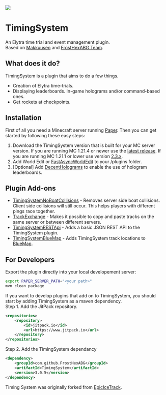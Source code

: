 [![](https://www.jitpack.io/v/FrostHexABG/TimingSystem.svg)](https://www.jitpack.io/#FrostHexABG/TimingSystem)

# TimingSystem

An Elytra time trial and event management plugin.  
Based on [Makkuusen](https://github.com/Makkuusen/TimingSystem) and [FrostHexABG Team](https://github.com/FrostHexABG/TimingSystem).

## What does it do?

TimingSystem is a plugin that aims to do a few things.

- Creation of Elytra time-trials.
- Displaying leaderboards. In-game holograms and/or command-based ones.
- Get rockets at checkpoints.

## Installation

First of all you need a Minecraft server running [Paper](https://papermc.io). Then you can get started by following these easy steps:

1. Download the TimingSystem version that is built for your MC server version. If you are running MC 1.21.4 or newer use the [latest release](https://github.com/FrostHexABG/TimingSystem/releases/latest/). If you are running MC 1.21.1 or lower use version [2.3.x](https://github.com/FrostHexABG/TimingSystem/releases/tag/2.3).
2. Add World Edit or [FastAsyncWorldEdit](https://www.spigotmc.org/resources/fastasyncworldedit.13932/) to your /plugins folder.
3. [Optional] Add [DecentHolograms](https://www.spigotmc.org/resources/decentholograms-1-8-1-20-1-papi-support-no-dependencies.96927/) to enable the use of hologram leaderboards.

## Plugin Add-ons

- [TimingSystemNoBoatCollisions](https://github.com/FrostHexABG/TimingSystemNoBoatCollisions) - Removes server side boat collisions. Client side collisions will still occur. This helps players with different pings race together.
- [TrackExchange](https://github.com/Pigalala/TrackExchange) - Makes it possible to copy and paste tracks on the same server or between different servers.
- [TimingSystemRESTApi](https://github.com/JustBru00/TimingSystemRESTApi) - Adds a basic JSON REST API to the TimingSystem plugin.
- [TimingSystemBlueMap](https://github.com/JustBru00/TimingSystemBlueMap) - Adds TimingSystem track locations to [BlueMap](https://github.com/BlueMap-Minecraft/BlueMap).

## For Developers

Export the plugin directly into your local developement server:

```bash
export PAPER_SERVER_PATH="<your path>"
mvn clean package
```

If you want to develop plugins that add on to TimingSystem, you should start by adding TimingSystem as a maven dependency.  
Step 1. Add the JitPack repository.

```xml
<repositories>
	<repository>
	    <id>jitpack.io</id>
	    <url>https://www.jitpack.io</url>
	</repository>
</repositories>
```

Step 2. Add the TimingSystem dependancy

```xml
<dependency>
    <groupId>com.github.FrostHexABG</groupId>
    <artifactId>TimingSystem</artifactId>
    <version>3.0.5</version>
</dependency>
```

Timing System was originally forked from [EpicIceTrack](https://github.com/JustBru00/NetherCubeParkour).

